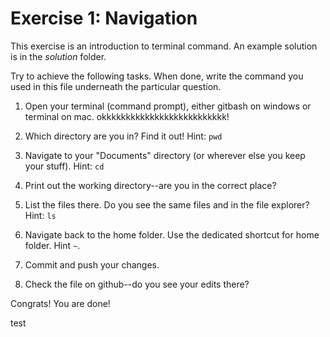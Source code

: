 # Exercise 1: Navigation

This exercise is an introduction to terminal command.
An example solution is in the _solution_ folder.

Try to achieve the following tasks.  When done, write the command you
used in this file underneath the particular question.

1. Open your terminal (command prompt), either gitbash on windows or
   terminal on mac.
   okkkkkkkkkkkkkkkkkkkkkkkkkk!
2. Which directory are you in?  Find it out!  Hint: `pwd`

3. Navigate to your "Documents" directory (or wherever else you keep
   your stuff).  Hint: `cd`
   
4. Print out the working directory--are you in the correct place?

5. List the files there.  Do you see the same files and in the file
   explorer?  Hint: `ls`

6. Navigate back to the home folder.  Use the dedicated shortcut for
   home folder.  Hint `~`.

7. Commit and push your changes.

8. Check the file on github--do you see your edits there?

Congrats!  You are done!

test
